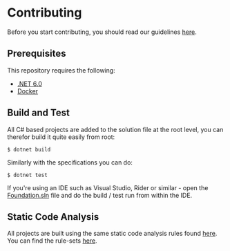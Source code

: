 # Contributing

Before you start contributing, you should read our guidelines [here](https://github.com/aksio-system/Home/blob/main/README.md).

## Prerequisites

This repository requires the following:

- [.NET 6.0](https://dotnet.microsoft.com/download/dotnet/6.0)
- [Docker](https://docs.docker.com/get-docker/)

## Build and Test

All C# based projects are added to the solution file at the root level, you can therefor
build it quite easily from root:

```shell
$ dotnet build
```

Similarly with the specifications you can do:

```shell
$ dotnet test
```

If you're using an IDE such as Visual Studio, Rider or similar - open the [Foundation.sln](./Foundation.sln)
file and do the build / test run from within the IDE.

## Static Code Analysis

All projects are built using the same static code analysis rules found [here](https://github.com/aksio-system/Defaults).
You can find the rule-sets [here](https://github.com/aksio-system/Defaults/tree/main/Source/Defaults).
